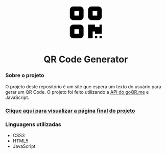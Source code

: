 <div align="center">
  <img src="./assets/images/qrcode.png" width="100px">
  <h1>QR Code Generator</h1>
</div>
<div>
  <h3>Sobre o projeto</h3>
  <p>O projeto deste repositório é um site que espera um texto do usuário para gerar um QR Code. O projeto foi feito utilizando a <a href="https://goqr.me/api/">API do goQR.me</a> e JavaScript.</>

  ### [Clique aqui para visualizar a página final do projeto](https://thenextbunny.github.io/qr-code-generator/)
  
  <h3>Linguagens utilizadas</h3>
  <ul>
    <li>CSS3</li>
    <li>HTML5</li>
    <li>JavaScript</li>
  </ul>
</div>
